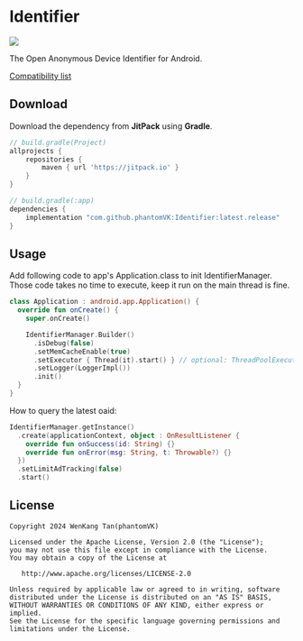 Identifier
=========

[![](https://jitpack.io/v/phantomVK/Identifier.svg)](https://jitpack.io/#phantomVK/Identifier)

The Open Anonymous Device Identifier for Android.

[Compatibility list](./COMPATIBILITY_LIST.md)

Download
-----------
Download the dependency from __JitPack__ using __Gradle__.

```groovy
// build.gradle(Project)
allprojects {
    repositories {
        maven { url 'https://jitpack.io' }
    }
}

// build.gradle(:app)
dependencies {
    implementation "com.github.phantomVK:Identifier:latest.release"
}
```

Usage
-------

Add following code to app's Application.class to init IdentifierManager. Those code takes no time to execute, keep it run on the main thread is fine.

```kotlin
class Application : android.app.Application() {
  override fun onCreate() {
    super.onCreate()

    IdentifierManager.Builder()
      .isDebug(false)
      .setMemCacheEnable(true)
      .setExecutor { Thread(it).start() } // optional: ThreadPoolExecutor
      .setLogger(LoggerImpl())
      .init()
  }
}
```

How to query the latest oaid:

```kotlin
IdentifierManager.getInstance()
  .create(applicationContext, object : OnResultListener {
    override fun onSuccess(id: String) {}
    override fun onError(msg: String, t: Throwable?) {}
  })
  .setLimitAdTracking(false)
  .start()
```

License
--------

```
Copyright 2024 WenKang Tan(phantomVK)

Licensed under the Apache License, Version 2.0 (the "License");
you may not use this file except in compliance with the License.
You may obtain a copy of the License at

   http://www.apache.org/licenses/LICENSE-2.0

Unless required by applicable law or agreed to in writing, software
distributed under the License is distributed on an "AS IS" BASIS,
WITHOUT WARRANTIES OR CONDITIONS OF ANY KIND, either express or implied.
See the License for the specific language governing permissions and
limitations under the License.
```